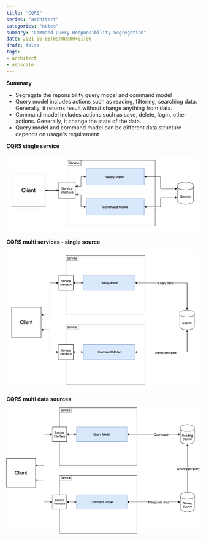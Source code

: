 ```yaml
---
title: "CQRS"
series: "architect"
categories: "notes"
summary: "Command Query Responsibility Segregation"
date: 2021-06-06T09:00:00+01:00
draft: false
tags:
- architect
- webscale
---
```


**Summary**

 - Segregate the reponsibility query model and command model
 - Query model includes actions such as reading, filtering, searching data. Generally, it returns result without change anything from data.
 - Command model includes actions such as save, delete, login, other actions. Generally, it change the state of the data.
 - Query model and command model can be different data structure depends on usage's requirement

**CQRS single service**

![CQRS single service](/images/architect/cqrs/cqrs-Single.png)

**CQRS multi services - single source**

![CQRS multi services](/images/architect/cqrs/cqrs-Multi.png)

**CQRS multi data sources**

![CQRS multi sources](/images/architect/cqrs/cqrs-MultiSources.png)
